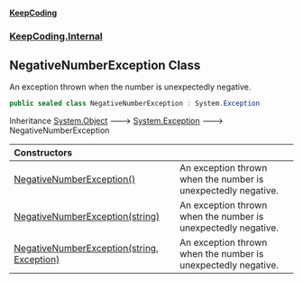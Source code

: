 #### [KeepCoding](index.md 'index')
### [KeepCoding.Internal](KeepCoding_Internal.md 'KeepCoding.Internal')
## NegativeNumberException Class
An exception thrown when the number is unexpectedly negative.  
```csharp
public sealed class NegativeNumberException : System.Exception
```

Inheritance [System.Object](https://docs.microsoft.com/en-us/dotnet/api/System.Object 'System.Object') &#129106; [System.Exception](https://docs.microsoft.com/en-us/dotnet/api/System.Exception 'System.Exception') &#129106; NegativeNumberException  

| Constructors | |
| :--- | :--- |
| [NegativeNumberException()](KeepCoding_Internal_NegativeNumberException_NegativeNumberException().md 'KeepCoding.Internal.NegativeNumberException.NegativeNumberException()') | An exception thrown when the number is unexpectedly negative.<br/> |
| [NegativeNumberException(string)](KeepCoding_Internal_NegativeNumberException_NegativeNumberException(string).md 'KeepCoding.Internal.NegativeNumberException.NegativeNumberException(string)') | An exception thrown when the number is unexpectedly negative.<br/> |
| [NegativeNumberException(string, Exception)](KeepCoding_Internal_NegativeNumberException_NegativeNumberException(string_System_Exception).md 'KeepCoding.Internal.NegativeNumberException.NegativeNumberException(string, System.Exception)') | An exception thrown when the number is unexpectedly negative.<br/> |
